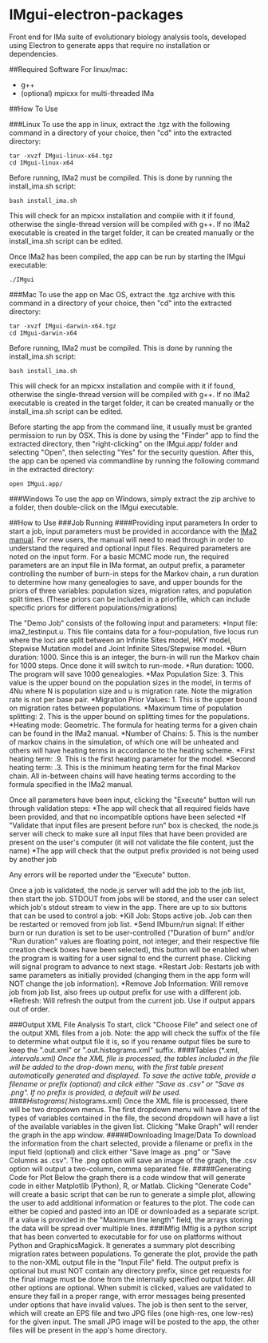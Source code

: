 # IMgui-electron-packages
Front end for IMa suite of evolutionary biology analysis tools, developed using Electron to generate apps that require no installation or dependencies.

##Required Software
For linux/mac:
* g++
* (optional) mpicxx for multi-threaded IMa

##How To Use

###Linux
To use the app in linux, extract the .tgz with the following command in a directory of your choice, then "cd" into the extracted directory:
```
tar -xvzf IMgui-linux-x64.tgz
cd IMgui-linux-x64
```
Before running, IMa2 must be compiled. This is done by running the install_ima.sh script:
```
bash install_ima.sh
```
This will check for an mpicxx installation and compile with it if found, otherwise the single-thread version will be compiled with g++. If no IMa2 executable is created in the target folder, it can be created manually or the install_ima.sh script can be edited. 

Once IMa2 has been compiled, the app can be run by starting the IMgui executable:
```
./IMgui
```


###Mac
To use the app on Mac OS, extract the .tgz archive with this command in a directory of your choice, then "cd" into the extracted directory:
```
tar -xvzf IMgui-darwin-x64.tgz
cd IMgui-darwin-x64
```
Before running, IMa2 must be compiled. This is done by running the install_ima.sh script:
```
bash install_ima.sh
```
This will check for an mpicxx installation and compile with it if found, otherwise the single-thread version will be compiled with g++. If no IMa2 executable is created in the target folder, it can be created manually or the install_ima.sh script can be edited. 

Before starting the app from the command line, it usually must be granted permission to run by OSX. This is done by using the "Finder" app to find the extracted directory, then "right-clicking" on the IMgui.app/ folder and selecting "Open", then selecting "Yes" for the security question. After this, the app can be opened via commandline by running the following command in the extracted directory:
```
open IMgui.app/
```


###Windows
To use the app on Windows, simply extract the zip archive to a folder, then double-click on the IMgui executable. 

##How to Use
###Job Running
####Providing input parameters
In order to start a job, input parameters must be provided in accordance with the [IMa2 manual](https://bio.cst.temple.edu/~hey/program_files/IMa2/Using_IMa2_8_24_2011.pdf). For new users, the  manual will need to read through in order to understand the required and optional input files. Required parameters are noted on the input form. For a basic MCMC mode run, the required parameters are an input file in IMa format, an output prefix, a parameter controlling the number of burn-in steps for the Markov chain, a run duration to determine how many genealogies to save, and upper bounds for the priors of three variables: population sizes, migration rates, and population split times. (These priors can be included in a priorfile, which can include specific priors for different populations/migrations)

The "Demo Job" consists of the following input and parameters:
*Input file: ima2_testinput.u. This file contains data for a four-population, five locus run where the loci are split between an Infinite Sites model, HKY model, Stepwise Mutation model and Joint Infinite Sites/Stepwise model.
*Burn duration: 1000. Since this is an integer, the burn-in will run the Markov chain for 1000 steps. Once done it will switch to run-mode.
*Run duration: 1000. The program will save 1000 genealogies.
*Max Population Size: 3. This value is the upper bound on the population sizes in the model, in terms of 4Nu where N is population size and u is migration rate. Note the migration rate is not per base pair.
*Migration Prior Values: 1. This is the upper bound on migration rates between populations.
*Maximum time of population splitting: 2. This is the upper bound on splitting times for the populations.
*Heating mode: Geometric. The formula for heating terms for a given chain can be found in the IMa2 manual.
*Number of Chains: 5. This is the number of markov chains in the simulation, of which one will be unheated and others will have heating terms in accordance to the heating scheme.
*First heating term: .9. This is the first heating parameter for the model.
*Second heating term: .3. This is the minimum heating term for the final Markov chain. All in-between chains will have heating terms according to the formula specified in the IMa2 manual.

Once all parameters have been input, clicking the "Execute" button will run through validation steps:
*The app will check that all required fields have been provided, and that no incompatible options have been selected
*If "Validate that input files are present before run" box is checked, the node.js server will check to make sure all input files that have been provided are present on the user's computer (it will not validate the file content, just the name)
*The app will check that the output prefix provided is not being used by another job

Any errors will be reported under the "Execute" button. 

Once a job is validated, the node.js server will add the job to the job list, then start the job. STDOUT from jobs will be stored, and the user can select which job's stdout stream to view in the app. There are up to six buttons that can be used to control a job: 
*Kill Job: Stops active job. Job can then be restarted or removed from job list.
*Send IMburn/run signal: If either burn or run duration is set to be user-controlled ("Duration of burn" and/or "Run duration" values are floating point, not integer, and their respective file creation check boxes have been selected), this button will be enabled when the program is waiting for a user signal to end the current phase. Clicking will signal program to advance to next stage.
*Restart Job: Restarts job with same parameters as initially provided (changing them in the app form will NOT change the job information).
*Remove Job Information: Will remove job from job list, also frees up output prefix for use with a different job.
*Refresh: Will refresh the output from the current job. Use if output appars out of order.

###Output XML File Analysis
To start, click "Choose File" and select one of the output XML files from a job. Note: the app will check the suffix of the file to determine what output file it is, so if you rename output files be sure to keep the ".out.xml" or ".out.histograms.xml" suffix.
####Tables (*.xml, *.intervals.xml)
Once the XML file is processed, the tables included in the file will be added to the drop-down menu, with the first table present automatically generated and displayed. To save the active table, provide a filename or prefix (optional) and click either "Save as .csv" or "Save as .png". If no prefix is provided, a default will be used.
####Histograms(*.histograms.xml)
Once the XML file is processed, there will be two dropdown menus. The first dropdown menu will have a list of the types of variables contained in the file, the second dropdown will have a list of the available variables in the given list. Clicking "Make Graph" will render the graph in the app window.
#####Downloading Image/Data
To download the information from the chart selected, provide a filename or prefix in the input field (optional) and click either "Save Image as .png" or "Save Columns as .csv". The .png option will save an image of the graph, the .csv option will output a two-column, comma separated file.
#####Generating Code for Plot
Below the graph there is a code window that will generate code in either Matplotlib (Python), R, or Matlab. Clicking "Generate Code" will create a basic script that can be run to generate a simple plot, allowing the user to add additional information or features to the plot. The code can either be copied and pasted into an IDE or downloaded as a separate script. If a value is provided in the "Maximum line length" field, the arrays storing the data will be spread over multiple lines.
###IMfig
IMfig is a python script that has been converted to executable for for use on platforms without Python and GraphicsMagick. It generates a summary plot describing migration rates between populations. To generate the plot, provide the path to the non-XML output file in the "Input File" field. The output prefix is optional but must NOT contain any directory prefix, since get requests for the final image must be done from the internally specified output folder. All other options are optional. When submit is clicked, values are validated to ensure they fall in a proper range, with error messages being presented under options that have invalid values. The job is then sent to the server, which will create an EPS file and two JPG files (one high-res, one low-res) for the given input. The small JPG image will be posted to the app, the other files will be present in the app's home directory.
